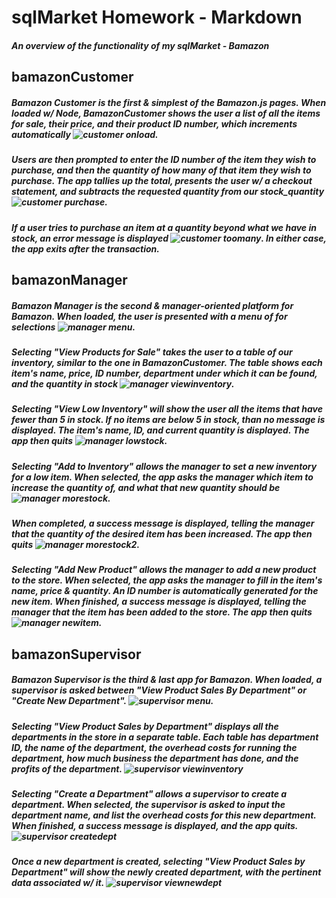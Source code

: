 # **sqlMarket Homework - Markdown**

##### An overview of the functionality of my sqlMarket - Bamazon

## **bamazonCustomer**

##### Bamazon Customer is the first & simplest of the Bamazon.js pages. When loaded w/ Node, BamazonCustomer shows the user a list of all the items for sale, their price, and their product ID number, which increments automatically ![customer onload](https://raw.githubusercontent.com/maxfaneuff/sqlMarket/master/images/customer%20onload.png).

##### Users are then prompted to enter the ID number of the item they wish to purchase, and then the quantity of how many of that item they wish to purchase. The app tallies up the total, presents the user w/ a checkout statement, and subtracts the requested quantity from our stock_quantity ![customer purchase](https://raw.githubusercontent.com/maxfaneuff/sqlMarket/master/images/customer%20purchase.png).

##### If a user tries to purchase an item at a quantity beyond what we have in stock, an error message is displayed ![customer toomany](https://raw.githubusercontent.com/maxfaneuff/sqlMarket/master/images/customer%20toomany.png). In either case, the app exits after the transaction.

## **bamazonManager**

##### Bamazon Manager is the second & manager-oriented platform for Bamazon. When loaded, the user is presented with a menu of for selections ![manager menu](https://raw.githubusercontent.com/maxfaneuff/sqlMarket/master/images/manager%20menu.png).

##### Selecting "View Products for Sale" takes the user to a table of our inventory, similar to the one in BamazonCustomer. The table shows each item's name, price, ID number, department under which it can be found, and the quantity in stock ![manager viewinventory](https://raw.githubusercontent.com/maxfaneuff/sqlMarket/master/images/manager%20viewinventory.png).

##### Selecting "View Low Inventory" will show the user all the items that have fewer than 5 in stock. If no items are below 5 in stock, than no message is displayed. The item's name, ID, and current quantity is displayed. The app then quits ![manager lowstock](https://raw.githubusercontent.com/maxfaneuff/sqlMarket/master/images/manager%20lowstock.png).

##### Selecting "Add to Inventory" allows the manager to set a new inventory for a low item. When selected, the app asks the manager which item to increase the quantity of, and what that new quantity should be ![manager morestock](https://raw.githubusercontent.com/maxfaneuff/sqlMarket/master/images/manager%20morestock.png).

##### When completed, a success message is displayed, telling the manager that the quantity of the desired item has been increased. The app then quits ![manager morestock2](<https://raw.githubusercontent.com/maxfaneuff/sqlMarket/master/images/manager%20morestock%20(2).png>).

##### Selecting "Add New Product" allows the manager to add a new product to the store. When selected, the app asks the manager to fill in the item's name, price & quantity. An ID number is automatically generated for the new item. When finished, a success message is displayed, telling the manager that the item has been added to the store. The app then quits ![manager newitem](https://raw.githubusercontent.com/maxfaneuff/sqlMarket/master/images/manager%20newitem.png).

## **bamazonSupervisor**

##### Bamazon Supervisor is the third & last app for Bamazon. When loaded, a supervisor is asked between "View Product Sales By Department" or "Create New Department". ![supervisor menu](https://raw.githubusercontent.com/maxfaneuff/sqlMarket/master/images/supervisor%20menu.png).

##### Selecting "View Product Sales by Department" displays all the departments in the store in a separate table. Each table has department ID, the name of the department, the overhead costs for running the department, how much business the department has done, and the profits of the department. ![supervisor viewinventory](https://raw.githubusercontent.com/maxfaneuff/sqlMarket/master/images/supervisor%20viewinventory.png)

##### Selecting "Create a Department" allows a supervisor to create a department. When selected, the supervisor is asked to input the department name, and list the overhead costs for this new department. When finished, a success message is displayed, and the app quits. ![supervisor createdept](https://raw.githubusercontent.com/maxfaneuff/sqlMarket/master/images/supervisor%20newdept.png)

##### Once a new department is created, selecting "View Product Sales by Department" will show the newly created department, with the pertinent data associated w/ it. ![supervisor viewnewdept](https://raw.githubusercontent.com/maxfaneuff/sqlMarket/master/images/supervisor%20viewnewdept.png)
